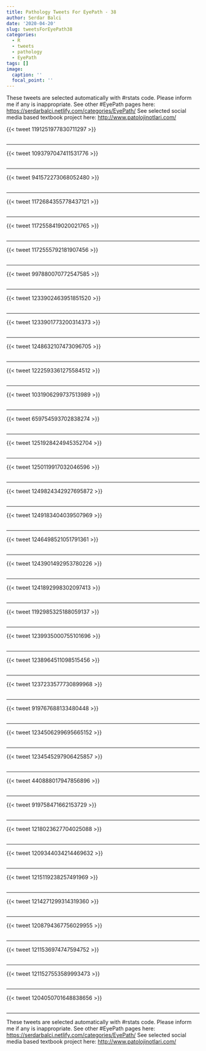 ```yaml
---
title: Pathology Tweets For EyePath - 38
author: Serdar Balci
date: '2020-04-20'
slug: tweetsForEyePath38
categories:
  - R
  - tweets
  - pathology
  - EyePath
tags: []
image:
  caption: ''
  focal_point: ''
---
```



These tweets are selected automatically with #rstats code. Please inform me if any is inappropriate.
See other #EyePath pages here: https://serdarbalci.netlify.com/categories/EyePath/ 
See selected social media based textbook project here: http://www.patolojinotlari.com/

{{< tweet 1191251977830711297 >}}
<br>
<br>
<hr>
{{< tweet 1093797047411531776 >}}
<br>
<br>
<hr>
{{< tweet 941572273068052480 >}}
<br>
<br>
<hr>
{{< tweet 1172684355778437121 >}}
<br>
<br>
<hr>
{{< tweet 1172558419020021765 >}}
<br>
<br>
<hr>
{{< tweet 1172555792181907456 >}}
<br>
<br>
<hr>
{{< tweet 997880070772547585 >}}
<br>
<br>
<hr>
{{< tweet 1233902463951851520 >}}
<br>
<br>
<hr>
{{< tweet 1233901773200314373 >}}
<br>
<br>
<hr>
{{< tweet 1248632107473096705 >}}
<br>
<br>
<hr>
{{< tweet 1222593361275584512 >}}
<br>
<br>
<hr>
{{< tweet 1031906299737513989 >}}
<br>
<br>
<hr>
{{< tweet 659754593702838274 >}}
<br>
<br>
<hr>
{{< tweet 1251928424945352704 >}}
<br>
<br>
<hr>
{{< tweet 1250119917032046596 >}}
<br>
<br>
<hr>
{{< tweet 1249824342927695872 >}}
<br>
<br>
<hr>
{{< tweet 1249183404039507969 >}}
<br>
<br>
<hr>
{{< tweet 1246498521051791361 >}}
<br>
<br>
<hr>
{{< tweet 1243901492953780226 >}}
<br>
<br>
<hr>
{{< tweet 1241892998302097413 >}}
<br>
<br>
<hr>
{{< tweet 1192985325188059137 >}}
<br>
<br>
<hr>
{{< tweet 1239935000755101696 >}}
<br>
<br>
<hr>
{{< tweet 1238964511098515456 >}}
<br>
<br>
<hr>
{{< tweet 1237233577730899968 >}}
<br>
<br>
<hr>
{{< tweet 919767688133480448 >}}
<br>
<br>
<hr>
{{< tweet 1234506299695665152 >}}
<br>
<br>
<hr>
{{< tweet 1234545297906425857 >}}
<br>
<br>
<hr>
{{< tweet 440888017947856896 >}}
<br>
<br>
<hr>
{{< tweet 919758471662153729 >}}
<br>
<br>
<hr>
{{< tweet 1218023627704025088 >}}
<br>
<br>
<hr>
{{< tweet 1209344034214469632 >}}
<br>
<br>
<hr>
{{< tweet 1215119238257491969 >}}
<br>
<br>
<hr>
{{< tweet 1214271299314319360 >}}
<br>
<br>
<hr>
{{< tweet 1208794367756029955 >}}
<br>
<br>
<hr>
{{< tweet 1211536974747594752 >}}
<br>
<br>
<hr>
{{< tweet 1211527553589993473 >}}
<br>
<br>
<hr>
{{< tweet 1204050701648838656 >}}
<br>
<br>
<hr>


These tweets are selected automatically with #rstats code. Please inform me if any is inappropriate.
See other #EyePath pages here: https://serdarbalci.netlify.com/categories/EyePath/ 
See selected social media based textbook project here: http://www.patolojinotlari.com/
